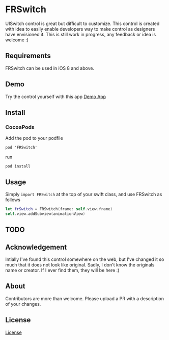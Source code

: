# FRSwitch #

UISwitch control is great but difficult to customize. This control is created with idea to easily enable developers way to make control as designers have envisioned it. 
This is still work in progress, any feedback or idea is welcome :)

## Requirements ##

FRSwitch can be used in iOS 8 and above.

## Demo ##

Try the control yourself with this app [Demo App](https://github.com/johnny12000/FRSwitch/tree/master/Example)

## Install ##

### CocoaPods ###

Add the pod to your podfile

```
pod 'FRSwitch'
```
run
```
pod install
```

## Usage ##

Simply `import FRSwitch` at the top of your swift class, and use FRSwitch as follows

```swift
let frSwitch = FRSwitch(frame: self.view.frame)
self.view.addSubview(animationView)
```

## TODO ##

## Acknowledgement ##

Intially I've found this control somewhere on the web, but I've changed it so much that it does not look like original. Sadly, I don't know the originals name or creator. If I ever find them, they will be here :)

## About ##

Contributors are more than welcome. Please upload a PR with a description of your changes.

## License ##

[License](LICENSE)
